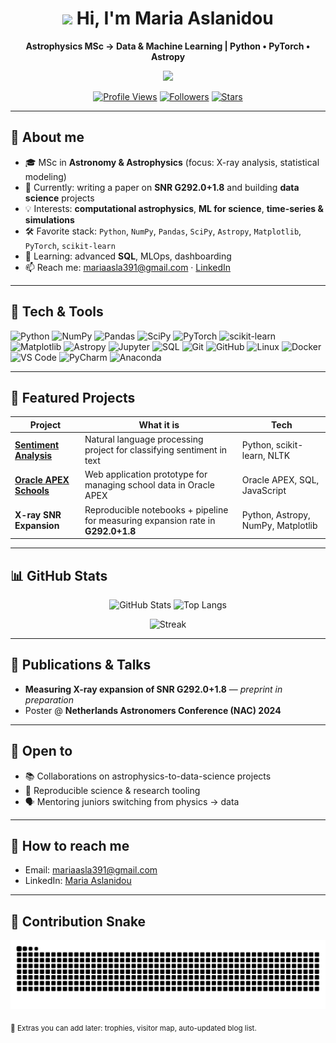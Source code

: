 <!-- GitHub Profile README for Maria Aslanidou -->

<div align="center">

# <img src="https://camo.githubusercontent.com/e2bef424af31f4620d085285ced6c4fdae1b728a9af4fc9cb60b285976cc9590/68747470733a2f2f6d65646961312e67697068792e636f6d2f6d656469612f336b50446d6f5764427051504e68436e55472f67697068792e6769663f6369643d6563663035653437637a63633533323736357773356f756d7379666c6d7272336c383461686338777075326f726238372665703d76315f676966735f72656c61746564267269643d67697068792e6769662663743d73" width="40" /> Hi, I'm Maria Aslanidou  

**Astrophysics MSc → Data & Machine Learning | Python • PyTorch • Astropy**

<img src="https://user-images.githubusercontent.com/72663882/171687151-bb31c996-c9d2-49c8-b593-734946893b23.gif" width="500" />

[![Profile Views](https://komarev.com/ghpvc/?username=Mariaasla&style=flat-square)](#)
[![Followers](https://img.shields.io/github/followers/Mariaasla?label=Follow&style=flat-square)](https://github.com/Mariaasla?tab=followers)
[![Stars](https://img.shields.io/github/stars/Mariaasla?affiliations=OWNER%2CCOLLABORATOR&style=flat-square)](https://github.com/Mariaasla?tab=repositories)

</div>


---

## 🚀 About me
- 🎓 MSc in **Astronomy & Astrophysics** (focus: X-ray analysis, statistical modeling)
- 🔭 Currently: writing a paper on **SNR G292.0+1.8** and building **data science** projects
- 💡 Interests: **computational astrophysics**, **ML for science**, **time-series & simulations**
- 🛠️ Favorite stack: `Python`, `NumPy`, `Pandas`, `SciPy`, `Astropy`, `Matplotlib`, `PyTorch`, `scikit-learn`
- 🌱 Learning: advanced **SQL**, MLOps, dashboarding
- 📫 Reach me: mariaasla391@gmail.com · [LinkedIn](https://www.linkedin.com/in/maria-aslanidou-48869a321/)

---

## 🧰 Tech & Tools

![Python](https://img.shields.io/badge/Python-3776AB?logo=python&logoColor=white)
![NumPy](https://img.shields.io/badge/NumPy-013243?logo=numpy&logoColor=white)
![Pandas](https://img.shields.io/badge/Pandas-150458?logo=pandas&logoColor=white)
![SciPy](https://img.shields.io/badge/SciPy-8CAAE6?logo=scipy&logoColor=white)
![PyTorch](https://img.shields.io/badge/PyTorch-EE4C2C?logo=pytorch&logoColor=white)
![scikit-learn](https://img.shields.io/badge/scikit--learn-F7931E?logo=scikitlearn&logoColor=white)
![Matplotlib](https://img.shields.io/badge/Matplotlib-11557C?logo=plotly&logoColor=white)
![Astropy](https://img.shields.io/badge/Astropy-1C3B57?logo=apachespark&logoColor=white&label=Astropy)
![Jupyter](https://img.shields.io/badge/Jupyter-F37626?logo=jupyter&logoColor=white)
![SQL](https://img.shields.io/badge/SQL-336791?logo=postgresql&logoColor=white)
![Git](https://img.shields.io/badge/Git-F05032?logo=git&logoColor=white)
![GitHub](https://img.shields.io/badge/GitHub-181717?logo=github&logoColor=white)
![Linux](https://img.shields.io/badge/Linux-FCC624?logo=linux&logoColor=black)
![Docker](https://img.shields.io/badge/Docker-2496ED?logo=docker&logoColor=white)
![VS Code](https://img.shields.io/badge/VS%20Code-007ACC?logo=visual-studio-code&logoColor=white)
![PyCharm](https://img.shields.io/badge/PyCharm-000000?logo=pycharm&logoColor=white)
![Anaconda](https://img.shields.io/badge/Anaconda-44A833?logo=anaconda&logoColor=white)

---

## 📌 Featured Projects

| Project | What it is | Tech |
|---|---|---|
| [**Sentiment Analysis**](https://github.com/Mariaasla/sentiment_analysis) | Natural language processing project for classifying sentiment in text | Python, scikit-learn, NLTK |
| [**Oracle APEX Schools**](https://github.com/Mariaasla/oracle-apex-schools) | Web application prototype for managing school data in Oracle APEX | Oracle APEX, SQL, JavaScript |
| **X-ray SNR Expansion** | Reproducible notebooks + pipeline for measuring expansion rate in **G292.0+1.8** | Python, Astropy, NumPy, Matplotlib |

---

## 📊 GitHub Stats

<p align="center">
  <img alt="GitHub Stats" height="170" src="https://github-readme-stats.vercel.app/api?username=Mariaasla&show_icons=true&hide_border=true" />
  <img alt="Top Langs" height="170" src="https://github-readme-stats.vercel.app/api/top-langs/?username=Mariaasla&layout=compact&hide_border=true" />
</p>

<p align="center">
  <img alt="Streak" height="170" src="https://streak-stats.demolab.com?user=Mariaasla&hide_border=true" />
</p>

---

## 📝 Publications & Talks
- **Measuring X-ray expansion of SNR G292.0+1.8** — *preprint in preparation*
- Poster @ **Netherlands Astronomers Conference (NAC) 2024**

---

## 🤝 Open to
- 📚 Collaborations on astrophysics-to-data-science projects
- 🧪 Reproducible science & research tooling
- 🗣️ Mentoring juniors switching from physics → data

---

## 💬 How to reach me
- Email: mariaasla391@gmail.com
- LinkedIn: [Maria Aslanidou](https://www.linkedin.com/in/maria-aslanidou-48869a321/)

---

## 🐍 Contribution Snake
<p align="center">
  <img src="https://raw.githubusercontent.com/Mariaasla/Mariaasla/output/github-contribution-grid-snake.svg" alt="snake animation" />
</p>

<sub>🧩 Extras you can add later: trophies, visitor map, auto-updated blog list.</sub>

